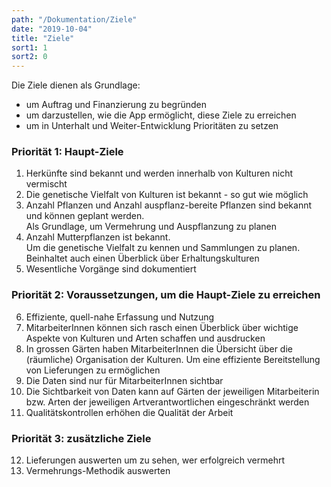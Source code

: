 ```yaml
---
path: "/Dokumentation/Ziele"
date: "2019-10-04"
title: "Ziele"
sort1: 1
sort2: 0
---
```


Die Ziele dienen als Grundlage:

- um Auftrag und Finanzierung zu begründen
- um darzustellen, wie die App ermöglicht, diese Ziele zu erreichen
- um in Unterhalt und Weiter-Entwicklung Prioritäten zu setzen

### Priorität 1: Haupt-Ziele

1. Herkünfte sind bekannt und werden innerhalb von Kulturen nicht vermischt
1. Die genetische Vielfalt von Kulturen ist bekannt - so gut wie möglich
1. Anzahl Pflanzen und Anzahl auspflanz-bereite Pflanzen sind bekannt und können geplant werden.<br/>
  Als Grundlage, um Vermehrung und Auspflanzung zu planen
1. Anzahl Mutterpflanzen ist bekannt.<br/>
  Um die genetische Vielfalt zu kennen und Sammlungen zu planen.<br/>
  Beinhaltet auch einen Überblick über Erhaltungskulturen
1. Wesentliche Vorgänge sind dokumentiert

### Priorität 2: Voraussetzungen, um die Haupt-Ziele zu erreichen

6. Effiziente, quell-nahe Erfassung und Nutzung
1. MitarbeiterInnen können sich rasch einen Überblick über wichtige Aspekte von Kulturen und Arten schaffen und ausdrucken
1. In grossen Gärten haben MitarbeiterInnen die Übersicht über die (räumliche) Organisation der Kulturen.
  Um eine effiziente Bereitstellung von Lieferungen zu ermöglichen
1. Die Daten sind nur für MitarbeiterInnen sichtbar
1. Die Sichtbarkeit von Daten kann auf Gärten der jeweiligen Mitarbeiterin bzw. Arten der jeweiligen Artverantwortlichen eingeschränkt werden
1. Qualitätskontrollen erhöhen die Qualität der Arbeit

### Priorität 3: zusätzliche Ziele

12. Lieferungen auswerten um zu sehen, wer erfolgreich vermehrt
1. Vermehrungs-Methodik auswerten
